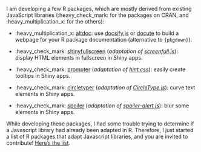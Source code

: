 
I am developing a few R packages, which are mostly derived from existing
JavaScript libraries (:heavy\_check\_mark: for the packages on CRAN, and
:heavy\_multiplication\_x: for the others):

-   :heavy\_multiplication\_x:
    [altdoc](https://altdoc.etiennebacher.com): use [docsify.js](https://docsify.js.org/#/) or [docute](https://docute.org/) to build a webpage for your R package
    documentation (alternative to `{pkgdown}`).

-   :heavy\_check\_mark:
    [shinyfullscreen](https://github.com/etiennebacher/shinyfullscreen)
    (*adaptation of
    [screenfull.js](https://github.com/sindresorhus/screenfull.js)*):
    display HTML elements in fullscreen in Shiny apps.

-   :heavy\_check\_mark:
    [prompter](https://github.com/etiennebacher/prompter) (*adaptation
    of [hint.css](https://github.com/chinchang/hint.css)*): easily
    create tooltips in Shiny apps.

-   :heavy\_check\_mark:
    [circletyper](https://github.com/etiennebacher/circletyper)
    (*adaptation of
    [CircleType.js](https://github.com/peterhry/CircleType)*): curve
    text elements in Shiny apps.

-   :heavy\_check\_mark:
    [spoiler](https://github.com/etiennebacher/spoiler) (*adaptation of
    [spoiler-alert.js](https://github.com/joshbuddy/spoiler-alert)*):
    blur some elements in Shiny apps.

While developing these packages, I had some trouble trying to determine
if a Javascript library had already been adapted in R. Therefore, I just
started a list of R packages that adapt Javascript libraries, and you
are invited to contribute! [Here’s the
list](https://github.com/etiennebacher/r-js-adaptation).

